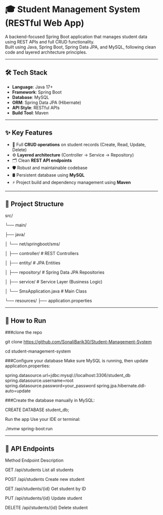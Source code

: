 # 🎓 Student Management System (RESTful Web App)

A backend-focused Spring Boot application that manages student data using REST APIs and full CRUD functionality.  
Built using Java, Spring Boot, Spring Data JPA, and MySQL, following clean code and layered architecture principles.

---

## 🛠 Tech Stack

- **Language**: Java 17+
- **Framework**: Spring Boot
- **Database**: MySQL
- **ORM**: Spring Data JPA (Hibernate)
- **API Style**: RESTful APIs
- **Build Tool**: Maven

---

## ✨ Key Features

- 🔄 Full **CRUD operations** on student records (Create, Read, Update, Delete)
- ⚙️ **Layered architecture** (Controller → Service → Repository)
- 🗂️ Clean **REST API endpoints**
- 🛡️ Robust and maintainable codebase
- 🛢️ Persistent database using **MySQL**
- ⚡ Project build and dependency management using **Maven**

---

## 📂 Project Structure

src/

└── main/

├── java/


│ └── net/springboot/sms/


│ ├── controller/ # REST Controllers


│ ├── entity/ # JPA Entities


│ ├── repository/ # Spring Data JPA Repositories


│ ├── service/ # Service Layer (Business Logic)


│ └── SmsApplication.java # Main Class


└── resources/
├── application.properties



---

## 🚀 How to Run

###clone the repo


git clone https://github.com/SonaliBarik30/Student-Management-System


cd student-management-system

###Configure your database
Make sure MySQL is running, then update application.properties:

spring.datasource.url=jdbc:mysql://localhost:3306/student_db
spring.datasource.username=root
spring.datasource.password=your_password
spring.jpa.hibernate.ddl-auto=update

###Create the database manually in MySQL:

CREATE DATABASE student_db;

 Run the app
Use your IDE or terminal:

./mvnw spring-boot:run


---

## 📡 API Endpoints


Method	Endpoint	Description


GET	   /api/students	List all students


POST	   /api/students	Create new student


GET	   /api/students/{id}	Get student by ID


PUT	/api/students/{id}	Update student


DELETE	   /api/students/{id}	Delete student
